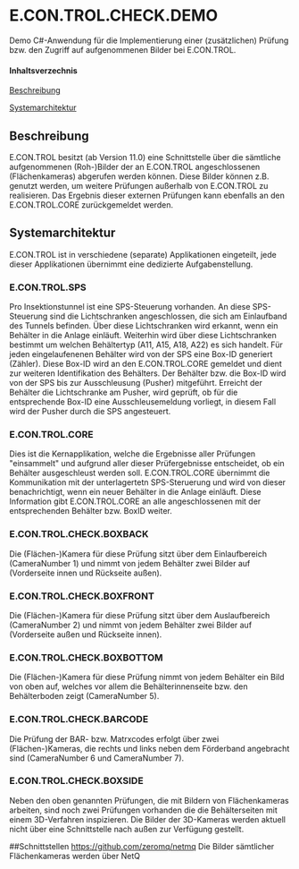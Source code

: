 # E.CON.TROL.CHECK.DEMO
Demo C#-Anwendung für die Implementierung einer (zusätzlichen) Prüfung bzw. den Zugriff auf aufgenommenen Bilder bei E.CON.TROL.

#### Inhaltsverzechnis
[Beschreibung](#beschreibung)

[Systemarchitektur](#systemarchitektur)

<a name="beschreibung"/>

## Beschreibung
E.CON.TROL besitzt (ab Version 11.0) eine Schnittstelle über die sämtliche aufgenommenen (Roh-)Bilder der an E.CON.TROL angeschlossenen (Flächenkameras) abgerufen werden können.
Diese Bilder können z.B. genutzt werden, um weitere Prüfungen außerhalb von E.CON.TROL zu realisieren. Das Ergebnis dieser externen Prüfungen kann ebenfalls an den E.CON.TROL.CORE zurückgemeldet werden.

<a name="systemarchitektur"/>

## Systemarchitektur
E.CON.TROL ist in verschiedene (separate) Applikationen eingeteilt, jede dieser Applikationen übernimmt eine dedizierte Aufgabenstellung.

### E.CON.TROL.SPS
Pro Insektionstunnel ist eine SPS-Steuerung vorhanden. An diese SPS-Steuerung sind die Lichtschranken angeschlossen, die sich am Einlaufband des Tunnels befinden. Über diese Lichtschranken wird erkannt, wenn ein Behälter in die Anlage einläuft. Weiterhin wird über diese Lichtschranken bestimmt um welchen Behältertyp (A11, A15, A18, A22) es sich handelt. 
Für jeden eingelaufenenen Behälter wird von der SPS eine Box-ID generiert (Zähler). Diese Box-ID wird an den E.CON.TROL.CORE gemeldet und dient zur weiteren Identifikation des Behälters.
Der Behälter bzw. die Box-ID wird von der SPS bis zur Ausschleusung (Pusher) mitgeführt. Erreicht der Behälter die Lichtschranke am Pusher, wird geprüft, ob für die entsprechende Box-ID eine Ausschleusemeldung vorliegt, in diesem Fall wird der Pusher durch die SPS angesteuert.

### E.CON.TROL.CORE
Dies ist die Kernapplikation, welche die Ergebnisse aller Prüfungen "einsammelt" und aufgrund aller dieser Prüfergebnisse entscheidet, ob ein Behälter ausgeschleust werden soll.
E.CON.TROL.CORE übernimmt die Kommunikation mit der unterlagertetn SPS-Steruerung und wird von dieser benachrichtigt, wenn ein neuer Behälter in die Anlage einläuft. Diese Information gibt E.CON.TROL.CORE an alle angeschlossenen mit der entsprechenden Behälter bzw. BoxID weiter.

### E.CON.TROL.CHECK.BOXBACK
Die (Flächen-)Kamera für diese Prüfung sitzt über dem Einlaufbereich (CameraNumber 1) und nimmt von jedem Behälter zwei Bilder auf (Vorderseite innen und Rückseite außen). 

### E.CON.TROL.CHECK.BOXFRONT
Die (Flächen-)Kamera für diese Prüfung sitzt über dem Auslaufbereich (CameraNumber 2) und nimmt von jedem Behälter zwei Bilder auf (Vorderseite außen und Rückseite innen).

### E.CON.TROL.CHECK.BOXBOTTOM
Die (Flächen-)Kamera für diese Prüfung nimmt von jedem Behälter ein Bild von oben auf, welches vor allem die Behälterinnenseite bzw. den Behälterboden zeigt (CameraNumber 5).

### E.CON.TROL.CHECK.BARCODE
Die Prüfung der BAR- bzw. Matrxcodes erfolgt über zwei (Flächen-)Kameras, die rechts und links neben dem Förderband angebracht sind (CameraNumber 6 und CameraNumber 7).

### E.CON.TROL.CHECK.BOXSIDE
Neben den oben genannten Prüfungen, die mit Bildern von Flächenkameras arbeiten, sind noch zwei Prüfungen vorhanden die die Behälterseiten mit einem 3D-Verfahren inspizieren. Die Bilder der 3D-Kameras werden aktuell nicht über eine Schnittstelle nach außen zur Verfügung gestellt.

##Schnittstellen
https://github.com/zeromq/netmq
Die Bilder sämtlicher Flächenkameras werden über NetQ
